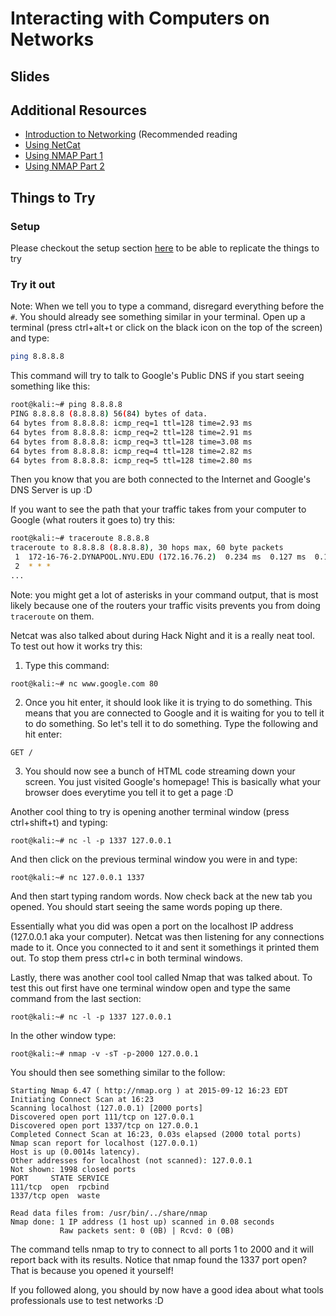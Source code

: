 # Interacting with Computers on Networks

## Slides
<link>

## Additional Resources
* [Introduction to Networking](http://www.net-intro.com/) (Recommended reading
* [Using NetCat](https://www.digitalocean.com/community/tutorials/how-to-use-netcat-to-establish-and-test-tcp-and-udp-connections-on-a-vps)
* [Using NMAP Part 1](https://www.youtube.com/watch?v=Bn36zoApLm4)
* [Using NMAP Part 2](https://www.youtube.com/watch?v=nr10P55AlKc)

## Things to Try
### Setup
Please checkout the setup section [here]() to be able to replicate the things to try

### Try it out
Note: When we tell you to type a command, disregard everything before the `#`. You should already see something similar in your terminal.
Open up a terminal (press ctrl+alt+t or click on the black icon on the top of the screen) and type:
```bash
ping 8.8.8.8
```
This command will try to talk to Google's Public DNS if you start seeing something like this:
```bash
root@kali:~# ping 8.8.8.8
PING 8.8.8.8 (8.8.8.8) 56(84) bytes of data.
64 bytes from 8.8.8.8: icmp_req=1 ttl=128 time=2.93 ms
64 bytes from 8.8.8.8: icmp_req=2 ttl=128 time=2.91 ms
64 bytes from 8.8.8.8: icmp_req=3 ttl=128 time=3.08 ms
64 bytes from 8.8.8.8: icmp_req=4 ttl=128 time=2.82 ms
64 bytes from 8.8.8.8: icmp_req=5 ttl=128 time=2.80 ms
```
Then you know that you are both connected to the Internet and Google's DNS Server is up :D

If you want to see the path that your traffic takes from your computer to Google (what routers it goes to) try this:
```bash
root@kali:~# traceroute 8.8.8.8
traceroute to 8.8.8.8 (8.8.8.8), 30 hops max, 60 byte packets
 1  172-16-76-2.DYNAPOOL.NYU.EDU (172.16.76.2)  0.234 ms  0.127 ms  0.141 ms
 2  * * *
...
```
Note: you might get a lot of asterisks in your command output, that is most likely because one of the routers your traffic visits prevents you from doing `traceroute` on them.

Netcat was also talked about during Hack Night and it is a really neat tool. To test out how it works try this:
1. Type this command:
```
root@kali:~# nc www.google.com 80
```
2. Once you hit enter, it should look like it is trying to do something. This means that you are connected to Google and it is waiting for you to tell it to do something. So let's tell it to do something. Type the following and hit enter:
```
GET /
```
3. You should now see a bunch of HTML code streaming down your screen. You just visited Google's homepage! This is basically what your browser does everytime you tell it to get a page :D

Another cool thing to try is opening another terminal window (press ctrl+shift+t) and typing:
```
root@kali:~# nc -l -p 1337 127.0.0.1
```
And then click on the previous terminal window you were in and type:
```
root@kali:~# nc 127.0.0.1 1337
```
And then start typing random words. Now check back at the new tab you opened. You should start seeing the same words poping up there.

Essentially what you did was open a port on the localhost IP address (127.0.0.1 aka your computer). Netcat was then listening for any connections made to it. Once you connected to it and sent it somethings it printed them out. To stop them press ctrl+c in both terminal windows.

Lastly, there was another cool tool called Nmap that was talked about. To test this out first have one terminal window open and type the same command from the last section:
```
root@kali:~# nc -l -p 1337 127.0.0.1
```
In the other window type:
```
root@kali:~# nmap -v -sT -p-2000 127.0.0.1
```
You should then see something similar to the follow:
```
Starting Nmap 6.47 ( http://nmap.org ) at 2015-09-12 16:23 EDT
Initiating Connect Scan at 16:23
Scanning localhost (127.0.0.1) [2000 ports]
Discovered open port 111/tcp on 127.0.0.1
Discovered open port 1337/tcp on 127.0.0.1
Completed Connect Scan at 16:23, 0.03s elapsed (2000 total ports)
Nmap scan report for localhost (127.0.0.1)
Host is up (0.0014s latency).
Other addresses for localhost (not scanned): 127.0.0.1
Not shown: 1998 closed ports
PORT     STATE SERVICE
111/tcp  open  rpcbind
1337/tcp open  waste

Read data files from: /usr/bin/../share/nmap
Nmap done: 1 IP address (1 host up) scanned in 0.08 seconds
           Raw packets sent: 0 (0B) | Rcvd: 0 (0B)
```
The command tells nmap to try to connect to all ports 1 to 2000 and it will report back with its results.
Notice that nmap found the 1337 port open? That is because you opened it yourself!

If you followed along, you should by now have a good idea about what tools professionals use to test networks :D

